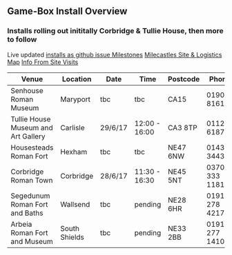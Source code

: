 ## Game-Box Install Overview

### Installs rolling out inititally Corbridge & Tullie House, then more to follow

Live updated [installs as github issue Milestones](https://github.com/cheapjack/MileCastles/milestones)
[Milecastles Site & Logistics Map](https://drive.google.com/open?id=1v-ztNkkMKAI2DC3aoESozsnM2fI&usp=sharing)
[Info From Site Visits](https://docs.google.com/spreadsheets/d/1O9EbYnrRbLq14Vwc4btC5YH3rWIDOSFfX5Bne3iuhpo/edit?usp=sharing)

|Venue|Location|Date|Time|Postcode|Phone
|----|----|----|----|----|----
|Senhouse Roman Museum|Maryport|tbc|tbc|CA15|01900 816168
Tullie House Museum and Art Gallery|Carlisle|29/6/17|12:00 - 16:00|CA3 8TP|011228 618718
Housesteads Roman Fort|Hexham|tbc|tbc|NE47 6NW|01434 344363
Corbridge Roman Town|Corbridge|28/6/17|11:30 - 16:30|NE45 5NT|0370 333 1181
Segedunum Roman Fort and Baths|Wallsend|tbc|pending|NE28 6HR|0191 278 4217
Arbeia Roman Fort and Museum|South Shields|tbc|pending|NE33 2BB|0191 277 1410


